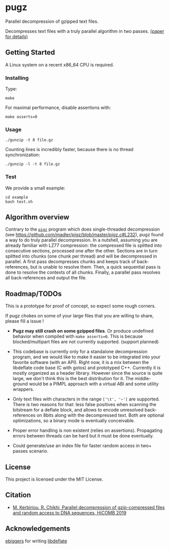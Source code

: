 # pugz

Parallel decompression of gzipped text files.

Decompresses text files with a truly parallel algorithm in two passes. [(paper for details)](paper/paper.pdf)

## Getting Started

A Linux system on a recent x86_64 CPU is required.

### Installing

Type:

```
make
```

For maximal performance, disable assertions with:
```
make asserts=0
```

### Usage

```
./gunzip -t 8 file.gz
```

Counting lines is incredibly faster, because there is no thread synchronization:
```
./gunzip -l -t 8 file.gz
```

### Test

We provide a small example:

```
cd example
bash test.sh
``` 

## Algorithm overview

Contrary to the [`pigz`](https://github.com/madler/pigz/) program which does single-threaded decompression (see https://github.com/madler/pigz/blob/master/pigz.c#L232), pugz found a way to do truly parallel decompression. In a nutshell, assuming you are already familiar with LZ77 compression: the compressed file is splitted into consecutive sections, processed one after the other. Sections are in turn splitted into chunks (one chunk per thread) and will be decompressed in parallel. A first pass decompresses chunks and keeps track of back-references, but is unable to resolve them. Then, a quick sequential pass is done to resolve the contexts of all chunks. Finally, a parallel pass resolves all back-references and output the file.

## Roadmap/TODOs

This is a prototype for proof of concept, so expect some rough corners.

If pugz chokes on some of your large files that you are willing to share, please fill a issue !

- **Pugz may still crash on some gzipped files**. Or produce undefined behavior when compiled with `make asserts=0`. This is because blocked/multipart files are not currently supported. (support planned)

- This codebase is currently only for a standalone decompression program, and we would like to make it easier to be integrated into your favorite software (with an API). Right now, it is a mix between the libdeflate code base (C with gotos) and prototyped C++. Currently it is mostly organized as a header library. However since the source is quite large, we don't think this is the best distribution for it. The middle-ground would be a PIMPL approach with a virtual ABI and some utility wrappers.

- Only text files with characters in the range `['\t', '~']` are supported. There is two reasons for that: less false positives when scanning the bitstream for a deflate block, and allows to encode unresolved back-references on 8bits along with the decompressed text. Both are optional optimizations, so a binary mode is eventually conceivable.

- Proper error handling is non existent (relies on assertions). Propagating errors between threads can be hard but it must be done eventually.

- Could generate/use an index file for faster random access in two+ passes scenario.

## License

This project is licensed under the MIT License.

## Citation 

* [M. Kerbiriou, R. Chikhi, Parallel decompression of gzip-compressed files and random access to DNA sequences, HiCOMB 2019](paper/paper.pdf)

## Acknowledgements

[ebiggers](https://github.com/ebiggers) for writing [libdeflate](https://github.com/ebiggers/libdeflate)



